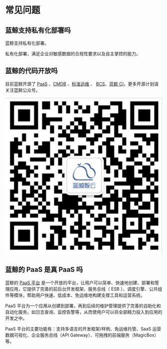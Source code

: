 # 常见问题

## 蓝鲸支持私有化部署吗
蓝鲸支持私有化部署。

私有化部署，满足企业对敏感数据的合规性要求以及自主掌控的能力。

## 蓝鲸的代码开放吗

目前蓝鲸开源了 [PaaS](https://github.com/Tencent/bk-paas) 、[CMDB](https://github.com/Tencent/bk-cmdb) 、[标准运维](https://github.com/Tencent/bk-sops) 、 [BCS](https://github.com/Tencent/bk-bcs/)、[蓝鲸 CI](https://github.com/Tencent/bk-ci)，更多开源计划请关注蓝鲸公众号。

![-w2020](assets/15659324878049.jpg)


## 蓝鲸的 PaaS 是真 PaaS 吗

蓝鲸的 [PaaS 平台](6.0/PaaS平台/产品简介/README.md) 是一个开放的平台，让用户可以简单、快速地创建、部署和管理应用，它提供了完善的前后台开发框架、服务总线（ ESB ）、调度引擎、公共组件等模块，帮助用户快速、低成本、免运维地构建支撑工具和运营系统。

PaaS 平台为一个应用从创建到部署，再到后续的维护管理提供了完善的自助化和自动化服务，如日志查询、监控告警等，从而使用户可以将全部精力投入到应用的开发之中。

PaaS 平台的主要功能有：支持多语言的开发框架/样例、免运维托管、SaaS 运营数据可视化、企业服务总线（API Gateway）、可拖拽的前端服务（MagicBox）等。
